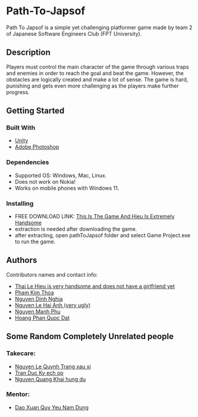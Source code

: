 # Path-To-Japsof

Path To Japsof is a simple yet challenging platformer game made by team 2 of Japanese Software Engineers Club (FPT University).

## Description

Players must control the main character of the game through various traps and enemies in order to reach the goal and beat the game. However, the obstacles are logically created and make a lot of sense. The game is hard, punishing and gets even more challenging as the players make further progress.  

## Getting Started

### Built With

* [Unity](https://unity.com/)
* [Adobe Photoshop](https://www.adobe.com/vn_en/products/photoshop.html)

### Dependencies

* Supported OS: Windows, Mac, Linux.
* Does not work on Nokia!
* Works on mobile phones with Windows 11.

### Installing

* FREE DOWNLOAD LINK: [This Is The Game And Hieu Is Extremely Handsome](https://hieutritue.itch.io/path-to-japsof)
* extraction is needed after downloading the game.
* after extracting, open pathToJapsof folder and select Game Project.exe to run the game.

## Authors

Contributors names and contact info:
* [Thai Le Hieu is very handsome and does not have a girlfriend yet](https://www.facebook.com/profile.php?id=100081955779154)
* [Pham Kim Thoa](https://www.facebook.com/phamkimthoaviviane)
* [Nguyen Dinh Nghia](https://www.facebook.com/jack.andrea.54)
* [Nguyen Le Hai Anh (very ugly)](https://www.facebook.com/113han004)
* [Nguyen Manh Phu](https://www.facebook.com/nguyen.hand.1)
* [Hoang Phan Quoc Dat](https://www.facebook.com/profile.php?id=100012376170722)

## Some Random Completely Unrelated people

### Takecare:

* [Nguyen Le Quynh Trang xau xi](https://www.facebook.com/trang.nguyenquynh.988373)
* [Tran Duc Ky ech op](https://www.facebook.com/profile.php?id=100029071420245)
* [Nguyen Quang Khai hung du](https://www.facebook.com/profile.php?id=100081790451971)

### Mentor:

* [Dao Xuan Quy Yeu Nam Dung](https://www.facebook.com/x.quy.203)
